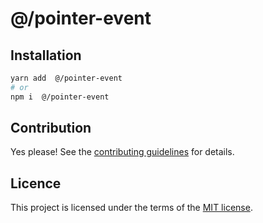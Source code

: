 # @/pointer-event

## Installation

```sh
yarn add  @/pointer-event
# or
npm i  @/pointer-event
```

## Contribution

Yes please! See the [contributing guidelines](https://github.com/chakra-ui/core/blob/main/CONTRIBUTING.md) for details.

## Licence

This project is licensed under the terms of the [MIT license](https://github.com/chakra-ui/core/blob/main/LICENSE).
